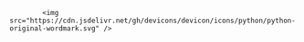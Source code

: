 
            <img src="https://cdn.jsdelivr.net/gh/devicons/devicon/icons/python/python-original-wordmark.svg" />
          
